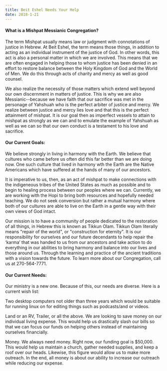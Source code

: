 ```yaml
---
title: Beit Eshel Needs Your Help
date: 2018-1-21
---
```


#### What is a Mishpat Messianic Congregation?

The term Mishpat usually means law or judgment with connotations of justice in Hebrew. At Beit Eshel, the term means those things, in addition to acting as an 
individual instrument of the justice of God. In other words, this act is also a personal matter in which we are involved. This means that we are often engaged in 
helping those to whom justice has been denied in an effort to restore balance between the Holy Kingdom of God and the World of Men. We do this through acts of charity 
and mercy as well as good counsel.

We also realize the necessity of those matters which extend well beyond our own discernment in matters of justice. This is why we are also Messianic--because we have 
faith that our sacrifice was met in the personage of Yahshuah who is the perfect arbiter of justice and mercy. We realize between justice and mercy lies love and that 
this is the perfect attainment of mishpat. It is our goal then as imperfect vessels to attain to mishpat as strongly as we can and to emulate the example of Yahshuah 
as well as we can so that our own conduct is a testament to his love and sacrifice. 

#### Our Current Goals:

We believe strongly in living in harmony with the Earth. We believe that cultures who came before us often did this far better than we are doing now. One such culture 
that lived in harmony wth the Earth are the Native Americans which have suffered at the hands of many of our ancestors.

It is imperative to us, then, as an act of mishpat to make connections with the indigeneous tribes of the United States as much as possible and to begin to healing 
process between our peoples where we can. Currently, we are working with the Hopi to bring both resources and hopefully needed teaching. We do not seek conversion but 
rather a mutual harmony where both of our cultures are able to live on the Earth in a gentle way with their own views of God intact.

Our mission is to have a community of people dedicated to the restoration of all things, in Hebrew this is known as Tikkun Olam. Tikkun Olam literally means "repair of 
the world", or "construction for eternity".  It is our responsibility for ourselves and our future decendants to help repair the ‘karma’ that was handed to us from our 
ancestors and take action to do everything in our abilities to bring harmony and balance into our lives and those around us.   Through the learning and practice of the 
ancient traditions with a vision towards the future.  To learn more about our Congregation, call us at 270-564-7771.

#### Our Current Needs:

Our ministry is a new one. Because of this, our needs are diverse. Here is a current wish list:

Two desktop computers not older than three years which would be suitable for running linux on for editing things such as podcasts/and or videos.

Land or an RV, Trailer, or all the above. We are looking to save money on our individual living expense. This would help us drastically slash our bills so that we can 
focus our funds on helping others instead of maintaining ourselves financially.

Money. We always need money. Right now, our funding goal is $50,000. This would help us maintain a church, gather needed supplies, and keep a roof over our heads. 
Likewise, this figure would allow us to make more outreach. In the end, all money is about our ability to increase our outreach while reducing our expense. 
